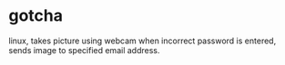 # gotcha
linux, takes picture using webcam when incorrect password is entered, sends image to specified email address.
